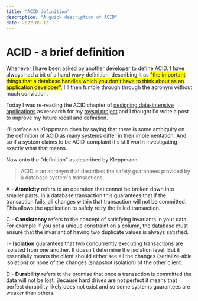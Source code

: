 ```yaml
---
title: "ACID definition"
description: "A quick description of ACID"
date: 2022-09-12
---
```


# ACID - a brief definition

Whenever I have been asked by another developer to define ACID. I have always had a bit of a hand wavy definition, describing it as <mark>"the important things that a database handles which you don't have to think about as an application developer"</mark>, I'll then fumble through through the acronym without much conviction. 

Today I was re-reading the ACID chapter of [designing data-intensive applications](https://www.amazon.com/Designing-Data-Intensive-Applications-Reliable-Maintainable/dp/1449373321) as research for my [toysql project](https://github.com/hobochild/toysql) and I thought I'd write a post to improve my future recall and definition.

I'll preface as Kleppmann does by saying that there is some ambiguity on the definition of ACID as many systems differ in their implementation. And so if a system claims to be ACID-complaint it's still worth investigating exactly what that means.

Now onto the "definition" as described by Kleppmann. 

> ACID is an acronym that describes the safety guarantees provided by a database system's transactions.

A - **Atomicity** refers to an operation that cannot be broken down into smaller parts. In a database transaction this guarantees that if the transaction fails, all changes within that transaction will not be committed. This allows the application to safely retry the failed transaction. 

C - **Consistency** refers to the concept of satisfying invariants in your data. For example if you set a unique constraint on a column, the database must ensure that the invariant of having two duplicate values is always satisfied.

I - **Isolation** guarantees that two concurrently executing transactions are isolated from one another. It doesn't determine the isolation level. But it essentially means the client should either see all the changes (serialize-able isolation) or none of the changes (snapshot isolation) of the other client.

D - **Durability** refers to the promise that once a transaction is committed the data will not be lost. Because hard drives are not perfect it means that perfect durability likely does not exist and so some systems guarantees are weaker than others.
